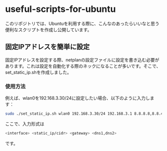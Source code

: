 # useful-scripts-for-ubuntu
このリポジトリでは、Ubuntuを利用する際に、こんなのあったらいいなと思う便利なスクリプトを作成し公開しています。

## 固定IPアドレスを簡単に設定
固定IPアドレスを設定する際、netplanの設定ファイルに設定を書き込む必要があります。これは設定を自動化する際のネックになることが多いです。そこで、set_static_ip.shを作成しました。

### 使用方法
例えば、wlan0を192.168.3.30/24に設定したい場合、以下のように入力します：

```bash
sudo ./set_static_ip.sh wlan0 192.168.3.30/24 192.168.3.1 8.8.8.8,8.8.4.4
```

ここで、入力形式は
```bash
<interface> <static_ip/cidr> <gateway> <dns1,dns2>
```
です。
